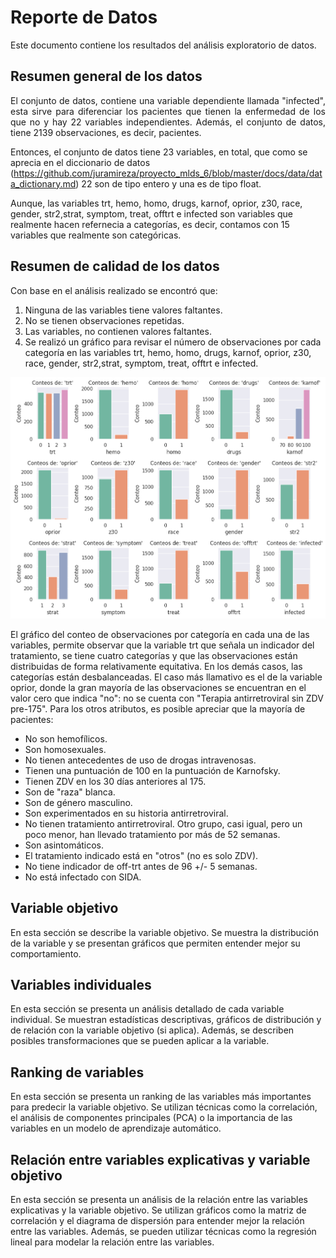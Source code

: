 # Reporte de Datos

Este documento contiene los resultados del análisis exploratorio de datos.

## Resumen general de los datos
<p align="justify">
El conjunto de datos, contiene una variable dependiente llamada "infected", esta sirve para diferenciar los pacientes que tienen la enfermedad de los que no y hay 22 variables independientes. Además, el conjunto de datos, tiene 2139 observaciones, es decir, pacientes.

Entonces, el conjunto de datos tiene 23 variables, en total, que como se aprecia en el diccionario de datos (https://github.com/juramireza/proyecto_mlds_6/blob/master/docs/data/data_dictionary.md) 22 son de tipo entero y una es de tipo float. 

Aunque, las variables trt, hemo, homo, drugs, karnof, oprior, z30, race, gender, str2,strat, symptom, treat, offtrt e infected son variables que realmente hacen refernecia a categorías, es decir, contamos con 15 variables que realmente son categóricas. 

</p>

## Resumen de calidad de los datos
<p align="justify">

Con base en el análisis realizado se encontró que: 

1. Ninguna de las variables tiene valores faltantes.
2. No se tienen observaciones repetidas. 
3. Las variables, no contienen valores faltantes. 
4. Se realizó un gráfico para revisar el número de observaciones por cada categoría en las variables trt, hemo, homo, drugs, karnof, oprior, z30, race, gender, str2,strat, symptom, treat, offtrt e infected. 

![Texto alternativo](https://github.com/juramireza/proyecto_mlds_6/raw/master/docs/data/CountCategories.png)

El gráfico del conteo de observaciones por categoría en cada una de las variables, permite observar que la variable trt que señala un indicador del tratamiento, se tiene cuatro categorías  y que las observaciones están distribuidas de forma relativamente equitativa. En los demás casos, las categorías están desbalanceadas. El caso más llamativo es el de la variable oprior, donde la gran mayoría de las observaciones se encuentran en el valor cero que indica "no": no se cuenta con "Terapia antirretroviral sin ZDV pre-175". Para los otros atributos, es posible apreciar que la mayoría de pacientes:

* No son hemofílicos.
* Son homosexuales.
* No tienen antecedentes de uso de drogas intravenosas.
* Tienen una puntuación de 100 en la puntuación de Karnofsky.
* Tienen ZDV en los 30 días anteriores al 175.
* Son de "raza" blanca.
* Son de género masculino.
* Son experimentados en su historia antirretroviral.
* No tienen tratamiento antirretroviral. Otro grupo, casi igual, pero un poco menor, han llevado tratamiento por más de 52 semanas.
* Son asintomáticos.
* El tratamiento indicado está en "otros" (no es solo ZDV).
* No tiene indicador de off-trt antes de 96 +/- 5 semanas.
* No está infectado con SIDA.

</p>





## Variable objetivo

En esta sección se describe la variable objetivo. Se muestra la distribución de la variable y se presentan gráficos que permiten entender mejor su comportamiento.

## Variables individuales

En esta sección se presenta un análisis detallado de cada variable individual. Se muestran estadísticas descriptivas, gráficos de distribución y de relación con la variable objetivo (si aplica). Además, se describen posibles transformaciones que se pueden aplicar a la variable.

## Ranking de variables

En esta sección se presenta un ranking de las variables más importantes para predecir la variable objetivo. Se utilizan técnicas como la correlación, el análisis de componentes principales (PCA) o la importancia de las variables en un modelo de aprendizaje automático.

## Relación entre variables explicativas y variable objetivo

En esta sección se presenta un análisis de la relación entre las variables explicativas y la variable objetivo. Se utilizan gráficos como la matriz de correlación y el diagrama de dispersión para entender mejor la relación entre las variables. Además, se pueden utilizar técnicas como la regresión lineal para modelar la relación entre las variables.
